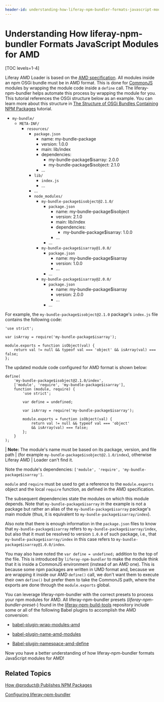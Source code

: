 ```yaml
---
header-id: understanding-how-liferay-npm-bundler-formats-javascript-modules-for-amd
---
```


# Understanding How liferay-npm-bundler Formats JavaScript Modules for AMD

[TOC levels=1-4]

Liferay AMD Loader is based on the 
[AMD specification](https://github.com/amdjs/amdjs-api/wiki/AMD). 
All modules inside an npm OSGi bundle must be in AMD format. This is done for 
[CommonJS](http://www.commonjs.org/) modules by wrapping the module code inside 
a `define` call. The liferay-npm-bundler helps automate this process by wrapping 
the module for you. This tutorial references the OSGi structure below as an 
example. You can learn more about this structure in 
[The Structure of OSGi Bundles Containing NPM Packages](/docs/7-0/tutorials/-/knowledge_base/t/the-structure-of-osgi-bundles-containing-npm-packages) 
tutorial.

- `my-bundle/`
    - `META-INF/`
        - `resources/`
            - `package.json`
                - name: my-bundle-package
                - version: 1.0.0
                - main: lib/index
                - dependencies:
                    - my-bundle-package$isarray: 2.0.0
                    - my-bundle-package$isobject: 2.1.0
                - ...
            - `lib/`
                - `index.js`
                - ...
            - ...
            - `node_modules/`
                - `my-bundle-package$isobject@2.1.0/`
                    - `package.json`
                        - name: my-bundle-package$isobject
                        - version: 2.1.0
                        - main: lib/index
                        - dependencies:
                            - my-bundle-package$isarray: 1.0.0
                        - ...
                    - ...
                - `my-bundle-package$isarray@1.0.0/`
                    - `package.json`
                        - name: my-bundle-package$isarray
                        - version: 1.0.0
                        - ...
                    - ...
                - `my-bundle-package$isarray@2.0.0/`
                    - `package.json`
                        - name: my-bundle-package$isarray
                        - version: 2.0.0
                        - ...
                    - ...

For example, the `my-bundle-package$isobject@2.1.0` package's `index.js` file 
contains the following code:

    'use strict';

    var isArray = require('my-bundle-package$isarray');

    module.exports = function isObject(val) {
        return val != null && typeof val === 'object' && isArray(val) === false;
    };

The updated module code configured for AMD format is shown below:

    define(
        'my-bundle-package$isobject@2.1.0/index', 
        ['module', 'require', 'my-bundle-package$isarray'], 
        function (module, require) {
            'use strict';

            var define = undefined;

            var isArray = require('my-bundle-package$isarray');

            module.exports = function isObject(val) {
                return val != null && typeof val === 'object' 
                && isArray(val) === false;
            };
        }
    );

| **Note:** The module's name must be based on its package, version, and file path
| (for example `my-bundle-package$isobject@2.1.0/index`), otherwise Liferay AMD
| Loader can't find it.

Note the module's dependencies: 
`['module', 'require', 'my-bundle-package$isarray']`.

`module` and `require` must be used to get a reference to the `module.exports` 
object and the local `require` function, as defined in the AMD specification. 

The subsequent dependencies state the modules on which this module depends. Note 
that `my-bundle-package$isarray` in the example is not a package but rather an 
alias of the `my-bundle-package$isarray` package's main module (thus, it is 
equivalent to `my-bundle-package$isarray/index`). 

Also note that there is enough information in the `package.json` files to know 
that `my-bundle-package$isarray` refers to `my-bundle-package$isarray/index`, 
but also that it must be resolved to version `1.0.0` of such package, i.e., that 
`my-bundle-package$isarray/index` in this case refers to 
`my-bundle-package$isarray@1.0.0/index`. 

You may also have noted the `var define = undefined;` addition to the top of the
file. This is introduced by `liferay-npm-bundler` to make the module think that
it is inside a CommonJS environment (instead of an AMD one). This is because
some npm packages are written in UMD format and, because we are wrapping it
inside our AMD `define()` call, we don't want them to execute their own
`define()` but prefer them to take the CommonJS path, where the exports are done
through the `module.exports` global.

You can leverage liferay-npm-bundler with the correct presets to process your 
npm modules for AMD. All liferay-npm-bundler presets 
(*liferay-npm-bundler-preset-*) found in the [liferay-npm-build-tools](https://github.com/liferay/liferay-npm-build-tools/tree/1.x/packages) 
repository include some or all of the following Babel plugins to accomplish the 
AMD conversion:

-  [babel-plugin-wrap-modules-amd](https://github.com/liferay/liferay-npm-build-tools/tree/1.x/packages/babel-plugin-wrap-modules-amd)

-  [babel-plugin-name-amd-modules](https://github.com/liferay/liferay-npm-build-tools/tree/1.x/packages/babel-plugin-name-amd-modules)

-  [Babel-plugin-namespace-amd-define](https://github.com/liferay/liferay-npm-build-tools/tree/1.x/packages/babel-plugin-namespace-amd-define)

Now you have a better understanding of how liferay-npm-bundler formats 
JavaScript modules for AMD!

## Related Topics

[How @product@ Publishes NPM Packages](/docs/7-0/tutorials/-/knowledge_base/t/how-liferay-portal-publishes-npm-packages)

[Configuring liferay-npm-bundler](/docs/7-0/tutorials/-/knowledge_base/t/configuring-liferay-npm-bundler)

